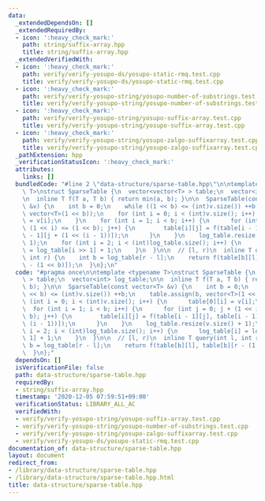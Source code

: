 ```yaml
---
data:
  _extendedDependsOn: []
  _extendedRequiredBy:
  - icon: ':heavy_check_mark:'
    path: string/suffix-array.hpp
    title: string/suffix-array.hpp
  _extendedVerifiedWith:
  - icon: ':heavy_check_mark:'
    path: verify/verify-yosupo-ds/yosupo-static-rmq.test.cpp
    title: verify/verify-yosupo-ds/yosupo-static-rmq.test.cpp
  - icon: ':heavy_check_mark:'
    path: verify/verify-yosupo-string/yosupo-number-of-substrings.test.cpp
    title: verify/verify-yosupo-string/yosupo-number-of-substrings.test.cpp
  - icon: ':heavy_check_mark:'
    path: verify/verify-yosupo-string/yosupo-suffix-array.test.cpp
    title: verify/verify-yosupo-string/yosupo-suffix-array.test.cpp
  - icon: ':heavy_check_mark:'
    path: verify/verify-yosupo-string/yosupo-zalgo-suffixarray.test.cpp
    title: verify/verify-yosupo-string/yosupo-zalgo-suffixarray.test.cpp
  _pathExtension: hpp
  _verificationStatusIcon: ':heavy_check_mark:'
  attributes:
    links: []
  bundledCode: "#line 2 \"data-structure/sparse-table.hpp\"\n\ntemplate <typename\
    \ T>\nstruct SparseTable {\n  vector<vector<T> > table;\n  vector<int> log_table;\n\
    \n  inline T f(T a, T b) { return min(a, b); }\n\n  SparseTable(const vector<T>\
    \ &v) {\n    int b = 0;\n    while ((1 << b) <= (int)v.size()) ++b;\n    table.assign(b,\
    \ vector<T>(1 << b));\n    for (int i = 0; i < (int)v.size(); i++) {\n      table[0][i]\
    \ = v[i];\n    }\n    for (int i = 1; i < b; i++) {\n      for (int j = 0; j +\
    \ (1 << i) <= (1 << b); j++) {\n        table[i][j] = f(table[i - 1][j], table[i\
    \ - 1][j + (1 << (i - 1))]);\n      }\n    }\n    log_table.resize(v.size() +\
    \ 1);\n    for (int i = 2; i < (int)log_table.size(); i++) {\n      log_table[i]\
    \ = log_table[i >> 1] + 1;\n    }\n  }\n\n  // [l, r)\n  inline T query(int l,\
    \ int r) {\n    int b = log_table[r - l];\n    return f(table[b][l], table[b][r\
    \ - (1 << b)]);\n  }\n};\n"
  code: "#pragma once\n\ntemplate <typename T>\nstruct SparseTable {\n  vector<vector<T>\
    \ > table;\n  vector<int> log_table;\n\n  inline T f(T a, T b) { return min(a,\
    \ b); }\n\n  SparseTable(const vector<T> &v) {\n    int b = 0;\n    while ((1\
    \ << b) <= (int)v.size()) ++b;\n    table.assign(b, vector<T>(1 << b));\n    for\
    \ (int i = 0; i < (int)v.size(); i++) {\n      table[0][i] = v[i];\n    }\n  \
    \  for (int i = 1; i < b; i++) {\n      for (int j = 0; j + (1 << i) <= (1 <<\
    \ b); j++) {\n        table[i][j] = f(table[i - 1][j], table[i - 1][j + (1 <<\
    \ (i - 1))]);\n      }\n    }\n    log_table.resize(v.size() + 1);\n    for (int\
    \ i = 2; i < (int)log_table.size(); i++) {\n      log_table[i] = log_table[i >>\
    \ 1] + 1;\n    }\n  }\n\n  // [l, r)\n  inline T query(int l, int r) {\n    int\
    \ b = log_table[r - l];\n    return f(table[b][l], table[b][r - (1 << b)]);\n\
    \  }\n};"
  dependsOn: []
  isVerificationFile: false
  path: data-structure/sparse-table.hpp
  requiredBy:
  - string/suffix-array.hpp
  timestamp: '2020-12-05 07:59:51+09:00'
  verificationStatus: LIBRARY_ALL_AC
  verifiedWith:
  - verify/verify-yosupo-string/yosupo-suffix-array.test.cpp
  - verify/verify-yosupo-string/yosupo-number-of-substrings.test.cpp
  - verify/verify-yosupo-string/yosupo-zalgo-suffixarray.test.cpp
  - verify/verify-yosupo-ds/yosupo-static-rmq.test.cpp
documentation_of: data-structure/sparse-table.hpp
layout: document
redirect_from:
- /library/data-structure/sparse-table.hpp
- /library/data-structure/sparse-table.hpp.html
title: data-structure/sparse-table.hpp
---
```

